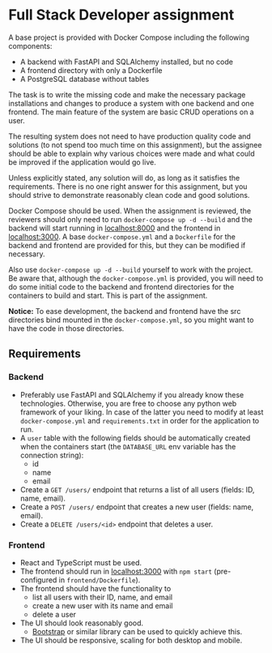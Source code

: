 # Full Stack Developer assignment

A base project is provided with Docker Compose including the following components:

- A backend with FastAPI and SQLAlchemy installed, but no code
- A frontend directory with only a Dockerfile
- A PostgreSQL database without tables

The task is to write the missing code and make the necessary package installations and
changes to produce a system with one backend and one frontend. The main feature of the
system are basic CRUD operations on a user.

The resulting system does not need to have production quality code and solutions (to not
spend too much time on this assignment), but the assignee should be able to explain why
various choices were made and what could be improved if the application would go live.

Unless explicitly stated, any solution will do, as long as it satisfies the requirements.
There is no one right answer for this assignment, but you should strive to demonstrate
reasonably clean code and good solutions.

Docker Compose should be used. When the assignment is reviewed, the reviewers should only
need to run `docker-compose up -d --build` and the backend will start running in
[localhost:8000](http://localhost:8000) and the frontend in
[localhost:3000](http://localhost:3000). A base `docker-compose.yml` and a `Dockerfile`
for the backend and frontend are provided for this, but they can be modified if necessary.

Also use `docker-compose up -d --build` yourself to work with the project. Be aware that,
although the `docker-compose.yml` is provided, you will need to do some initial code to
the backend and frontend directories for the containers to build and start. This is part
of the assignment.

**Notice:** To ease development, the backend and frontend have the src directories bind
mounted in the `docker-compose.yml`, so you might want to have the code in those
directories.

## Requirements

### Backend

- Preferably use FastAPI and SQLAlchemy if you already know these technologies. Otherwise,
  you are free to choose any python web framework of your liking. In case of the latter you
  need to modify at least `docker-compose.yml` and `requirements.txt` in order for the 
  application to run.
- A `user` table with the following fields should be automatically created when the
  containers start (the `DATABASE_URL` env variable has the connection string):
    - id
    - name
    - email
- Create a `GET /users/` endpoint that returns a list of all users (fields: ID, name,
  email).
- Create a `POST /users/` endpoint that creates a new user (fields: name, email).
- Create a `DELETE /users/<id>` endpoint that deletes a user.

### Frontend

- React and TypeScript must be used.
- The frontend should run in [localhost:3000](http://localhost:3000) with `npm start` 
  (pre-configured in `frontend/Dockerfile`).
- The frontend should have the functionality to
    - list all users with their ID, name, and email
    - create a new user with its name and email
    - delete a user
- The UI should look reasonably good.
    - [Bootstrap](https://getbootstrap.com) or similar library can be used to quickly
      achieve this.
- The UI should be responsive, scaling for both desktop and mobile.
